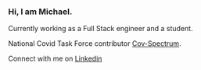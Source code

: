 ### Hi, I am Michael.
Currently working as a Full Stack engineer and a student.

National Covid Task Force contributor [Cov-Spectrum](https://cov-spectrum.org).

Connect with me on [Linkedin](https://www.linkedin.com/in/michael-yared-452859101/)
